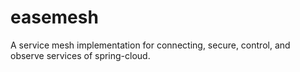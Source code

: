 # easemesh
A service mesh implementation for connecting, secure, control, and observe services of spring-cloud.
